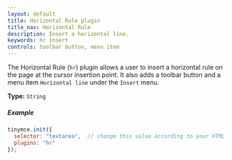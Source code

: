 ```yaml
---
layout: default
title: Horizontal Rule plugin
title_nav: Horizontal Rule
description: Insert a horizontal line.
keywords: hr insert
controls: toolbar button, menu item
---
```


The Horizontal Rule (`hr`) plugin allows a user to insert a horizontal rule on the page at the cursor insertion point. It also adds a toolbar button and a menu item `Horizontal line` under the `Insert` menu.

**Type:** `String`

##### Example

```js
tinymce.init({
  selector: "textarea",  // change this value according to your HTML
  plugins: "hr"
});
```
